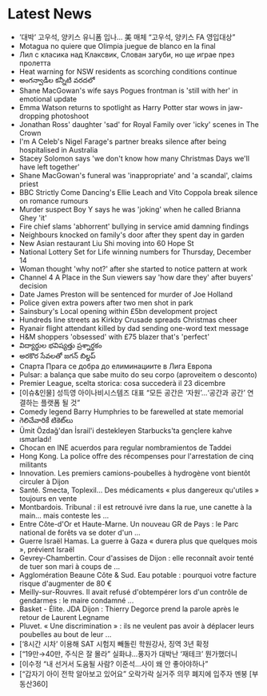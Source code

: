 # Latest News
-  ’대박’ 고우석, 양키스 유니폼 입나… 美 매체 “고우석, 양키스 FA 영입대상”
-  Motagua no quiere que Olimpia juegue de blanco en la final
-  Лил с класика над Клаксвик, Слован загуби, но ще играе през пролетта
-  Heat warning for NSW residents as scorching conditions continue
-  అంగన్వాడీల కన్నీటి వరదలో
-  Shane MacGowan's wife says Pogues frontman is 'still with her' in emotional update
-  Emma Watson returns to spotlight as Harry Potter star wows in jaw-dropping photoshoot
-  Jonathan Ross' daughter 'sad' for Royal Family over 'icky' scenes in The Crown
-  I'm A Celeb's Nigel Farage's partner breaks silence after being hospitalised in Australia
-  Stacey Solomon says 'we don't know how many Christmas Days we'll have left together'
-  Shane MacGowan's funeral was 'inappropriate' and 'a scandal', claims priest
-  BBC Strictly Come Dancing's Ellie Leach and Vito Coppola break silence on romance rumours
-  Murder suspect Boy Y says he was 'joking' when he called Brianna Ghey 'it'
-  Fire chief slams 'abhorrent' bullying in service amid damning findings
-  Neighbours knocked on family's door after they spent day in garden
-  New Asian restaurant Liu Shi moving into 60 Hope St
-  National Lottery Set for Life winning numbers for Thursday, December 14
-  Woman thought 'why not?' after she started to notice pattern at work
-  Channel 4 A Place in the Sun viewers say 'how dare they' after buyers' decision
-  Date James Preston will be sentenced for murder of Joe Holland
-  Police given extra powers after two men shot in park
-  Sainsbury's Local opening within £5bn development project
-  Hundreds line streets as Kirkby Crusade spreads Christmas cheer
-  Ryanair flight attendant killed by dad sending one-word text message
-  H&M shoppers 'obsessed' with £75 blazer that's 'perfect'
-  విద్యార్థుల భవిష్యత్తు ప్రశ్నార్థకం
-  అరకొర సేవలతో జగన్‌ బిల్డప్‌
-  Спарта Прага се добра до елиминациите в Лига Европа
-  Pulsar: a balança que sabe muito do seu corpo (aproveitem o desconto)
-  Premier League, scelta storica: cosa succederà il 23 dicembre
-  [이슈&인물] 성득영 아이나비시스템즈 대표 “모든 공간은 ‘자원’…‘공간과 공간’ 연결하는 플랫폼 될 것”
-  Comedy legend ﻿Barry Humphries to be farewelled at state memorial
-  గెలిచేవారికే టికెట్‌లు
-  Ümit Özdağ'dan İsrail'i destekleyen Starbucks'ta gençlere kahve ısmarladı!
-  Chocan en INE acuerdos para regular nombramientos de Taddei
-  Hong Kong. La police offre des récompenses pour l'arrestation de cinq militants
-  Innovation. Les premiers camions-poubelles à hydrogène vont bientôt circuler à Dijon
-  Santé. Smecta, Toplexil... Des médicaments « plus dangereux qu'utiles » toujours en vente
-  Montbardois. Tribunal : il est retrouvé ivre dans la rue, une canette à la main… mais conteste les ...
-  Entre Côte-d'Or et Haute-Marne. Un nouveau GR de Pays : le Parc national de forêts va se doter d'un ...
-  Guerre Israël Hamas. La guerre à Gaza « durera plus que quelques mois », prévient Israël
-  Gevrey-Chambertin. Cour d'assises de Dijon : elle reconnaît avoir tenté de tuer son mari à coups de ...
-  Agglomération Beaune Côte & Sud. Eau potable : pourquoi votre facture risque d'augmenter de 80 €
-  Meilly-sur-Rouvres. Il avait refusé d'obtempérer lors d'un contrôle de gendarmes : le maire condamné ...
-  Basket - Élite. JDA Dijon : Thierry Degorce prend la parole après le retour de Laurent Legname
-  Pluvet. « Une discrimination » : ils ne veulent pas avoir à déplacer leurs poubelles au bout de leur ...
-  [‘8시간 시차’ 이용해 SAT 시험지 빼돌린 학원강사, 징역 3년 확정
-  [“19만→40만, 주식은 잘 몰라” 실화냐…풍자가 대박난 ‘재테크’ 뭔가했더니
-  [이수정 “내 선거서 도움될 사람? 이준석…사이 왜 안 좋아야하나”
-  [“갑자기 아이 전학 알아보고 있어요” 오락가락 실거주 의무 폐지에 입주자 멘붕 [부동산360]
